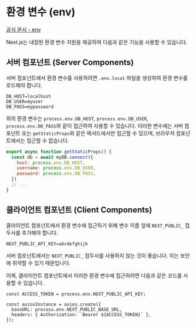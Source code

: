 # 환경 변수 (env)

[공식 문서 - env](https://nextjs.org/docs/pages/building-your-application/configuring/environment-variables)

Next.js는 내장된 환경 변수 지원을 제공하여 다음과 같은 기능을 사용할 수 있습니다.

## 서버 컴포넌트 (Server Components)

서버 컴포넌트에서 환경 변수를 사용하려면 `.env.local` 파일을 생성하여 환경 변수를 로드해야 합니다.

```plaintext
DB_HOST=localhost
DB_USER=myuser
DB_PASS=mypassword
```

위의 환경 변수는 `process.env.DB_HOST`, `process.env.DB_USER`, `process.env.DB_PASS`와 같이 접근하여 사용할 수 있습니다. 이러한 변수에는 서버 컴포넌트 또는 `getStaticProps`와 같은 메서드에서만 접근할 수 있으며, 브라우저 컴포넌트에서는 접근할 수 없습니다.

```javascript
export async function getStaticProps() {
  const db = await myDB.connect({
    host: process.env.DB_HOST,
    username: process.env.DB_USER,
    password: process.env.DB_PASS,
  })
  // ...
}
```

## 클라이언트 컴포넌트 (Client Components)

클라이언트 컴포넌트에서 환경 변수에 접근하기 위해 변수 이름 앞에 `NEXT_PUBLIC_` 접두사를 추가해야 합니다.

```plaintext
NEXT_PUBLIC_API_KEY=abcdefghijk
```

서버 컴포넌트에서는 `NEXT_PUBLIC_` 접두사를 사용하지 않는 것이 좋습니다. 이는 보안에 취약할 수 있기 때문입니다.

이제, 클라이언트 컴포넌트에서 이러한 환경 변수에 접근하려면 다음과 같은 코드를 사용할 수 있습니다.

```tsx
const ACCESS_TOKEN = process.env.NEXT_PUBLIC_API_KEY;

const axiosInstance = axios.create({
  baseURL: process.env.NEXT_PUBLIC_BASE_URL,
  headers: { Authorization: `Bearer ${ACCESS_TOKEN}` },
});
```
